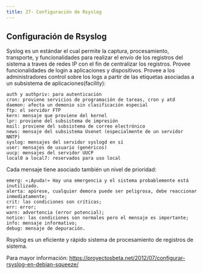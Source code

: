 ```yaml
---
title: 27- Configuración de Rsyslog
---
```

## Configuración de Rsyslog 


Syslog es un estándar 	el cual permite 	la captura, procesamiento, transporte, y funcionalidades para realizar el envío de los registros del sistema a traves de redes IP con el fin de centralizar los registros. 
Provee funcionalidades de login a aplicaciones y dispositivos. 
Provee a los administradores control sobre los logs a partir de las etiquetas asociadas a un subsistema de aplicaciones(facility): 
```
auth y authpriv: para autenticación
cron: proviene servicios de programación de tareas, cron y atd
daemon: afecta un demonio sin clasificación especial 
ftp: el servidor FTP
kern: mensaje que proviene del kernel
lpr: proviene del subsistema de impresión
mail: proviene del subsistema de correo electrónico
news: mensaje del subsistema Usenet (especialmente de un servidor NNTP)
syslog: mensajes del servidor syslogd en sí
user: mensajes de usuario (genéricos)
uucp: mensajes del servidor UUCP
local0 a local7: reservados para uso local
```

Cada mensaje tiene asociado también un nivel de prioridad: 
```
emerg: «¡Ayuda!» Hay una emergencia y el sistema probablemente está inutilizado.
alerta: apúrese, cualquier demora puede ser peligrosa, debe reaccionar inmediatamente;
crit: las condiciones son críticas;
err: error;
warn: advertencia (error potencial);
notice: las condiciones son normales pero el mensaje es importante;
info: mensaje informativo;
debug: mensaje de depuración. 
```

Rsyslog es un eficiente y rápido sistema de procesamiento de registros de sistema.


Para mayor información: <a href='https://proyectosbeta.net/2012/07/configurar-rsyslog-en-debian-squeeze/' target='_blank' rel='nofollow'>https://proyectosbeta.net/2012/07/configurar-rsyslog-en-debian-squeeze/</a>

